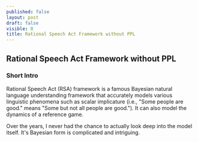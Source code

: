 ```yaml
---
published: false
layout: post
draft: false
visible: 0
title: Rational Speech Act Framework without PPL
---
```

## Rational Speech Act Framework without PPL

### Short Intro

Rational Speech Act (RSA) framework is a famous Bayesian natural language understanding framework that accurately models various linguistic phenomena such as scalar implicature (i.e., "Some people are good." means "Some but not all people are good."). It can also model the dynamics of a reference game.

Over the years, I never had the chance to actually look deep into the model itself. It's Bayesian form is complicated and intriguing. 

